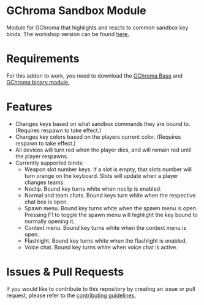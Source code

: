 # GChroma Sandbox Module
 Module for GChroma that highlights and reacts to common sandbox key binds. The workshop version can be found [here.](https://steamcommunity.com/sharedfiles/filedetails/?id=2297434661)

# Requirements
 For this addon to work, you need to download the [GChroma Base](https://steamcommunity.com/sharedfiles/filedetails/?id=2297412726) and [GChroma binary module.](https://github.com/LambdaGaming/GChroma/releases)

# Features
 - Changes keys based on what sandbox commands they are bound to. (Requires respawn to take effect.)
 - Changes key colors based on the players current color. (Requires respawn to take effect.)
 - All devices will turn red when the player dies, and will remain red until the player respawns.
 - Currently supported binds:
   - Weapon slot number keys. If a slot is empty, that slots number will turn orange on the keyboard. Slots will update when a player changes teams.
   - Noclip. Bound key turns white when noclip is enabled.
   - Normal and team chats. Bound keys turn white when the respective chat box is open.
   - Spawn menu. Bound key turns white when the spawn menu is open. Pressing F1 to toggle the spawn menu will highlight the key bound to normally opening it.
   - Context menu. Bound key turns white when the context menu is open.
   - Flashlight. Bound key turns white when the flashlight is enabled.
   - Voice chat. Bound key turns white when voice chat is active.

# Issues & Pull Requests
 If you would like to contribute to this repository by creating an issue or pull request, please refer to the [contributing guidelines.](https://lambdagaming.github.io/contributing.html)
